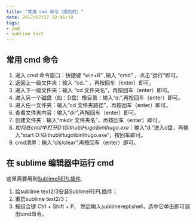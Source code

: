 ```yaml
---
title: "常用 cmd 命令（遇到的）"
date: 2017/07/27 22:46:19
tags:
- cmd
- sublime text
---
```


## 常用 cmd 命令
1. 进入 cmd 命令窗口：快捷键 “win+R” ,输入 “cmd” ，点击“运行”即可。
2. 返回上一级文件夹：输入 “cd..” ，再按回车（enter）即可。
3. 进入下一级文件夹：输入 “cd 文件夹名”，再按回车（enter）即可。
4. 进入另一个磁盘（如：D盘）根目录：输入“d:”,再按回车（enter）即可。
5. 进入任一文件夹：输入“cd 文件夹路径”，再按回车（enter）即可。
6. 查看文件夹内容：输入“dir”,再按回车（enter）即可。
7. 创建文件夹：输入“mkdir 文件夹名”，再按回车（enter）即可。
8. *如何在cmd中打开D:\Github\Hugo\bin\hugo.exe*：输入“d:”进入d盘，再输入“start D:\Github\Hugo\bin\hugo.exe”，按回车即可。
9. cmd清屏：输入“cls/clear”,再按回车（enter）即可。

## 在 sublime 编辑器中运行 cmd

这里需要用到[SublimeREPL插件](https://packagecontrol.io/packages/SublimeREPL).

1. 给sublime text2/3安装SublimeREPL插件；
2. 重启sublime text2/3；
3. 按组合键 Ctrl + Shift + P， 然后输入sublimerepl:shell，选中它单击即可调出cmd命令。


